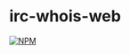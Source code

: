 # irc-whois-web
[![NPM](https://nodei.co/npm/irc-whois-web.png)](https://nodei.co/npm/irc-whois-web/)
